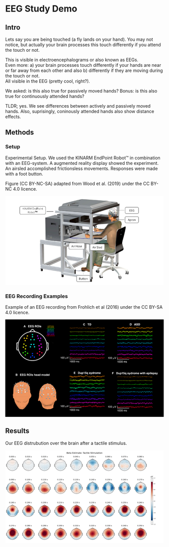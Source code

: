 # EEG Study Demo


## Intro 

Lets say you are being touched (a fly lands on your hand). You may not notice, but actually your brain processes this touch differently if you attend the touch or not.  
  
This is visible in electroencephalograms or also known as EEGs.  
Even more: a) your brain processes touch differently if your hands are near or far away from each other and also b) differently if they are moving during the touch or not.  
All visible in the EEG (pretty cool, right?).  
  
We asked: is this also true for passively moved hands? Bonus: is this also true for continuously attended hands?  
  
TLDR; yes. We see differences between actively and passively moved hands. Also, suprisingly, coninously attended hands also show distance effects.  
 



## Methods

### Setup

Experimental Setup. We used the KINARM EndPoint Robot™  in combination with an EEG-system. A augmented reality display showed the experiment. An airsled accomplished frictionsless movements. Responses were made with a foot button.  
  
Figure (CC BY-NC-SA) adapted from Wood et al. (2019) under the CC BY-NC 4.0 licence.

![Setup](/Methods/Setup.png)


### EEG Recording Examples
  
Example of an EEG recording from Frohlich et al (2016) under the CC BY-SA 4.0 licence.
  
![EEGrecording](/Methods/EEG_Example.png)
  
  

## Results
  

Our EEG distrubution over the brain after a tactile stimulus.
  
![Stimulus](/Results/TactileBeta.png)


